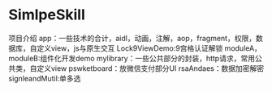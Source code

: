 # SimlpeSkill
项目介绍
app：一些技术的合计，aidl，动画，注解，aop，fragment，权限，数据库，自定义view，js与原生交互
Lock9ViewDemo:9宫格认证解锁
moduleA，moduleB:组件化开发demo
mylibrary：一些公共部分的封装，http请求，常用公共类，自定义view
pswketboard：放微信支付部分UI
rsaAndaes：数据加密解密
signleandMutil:单多选

